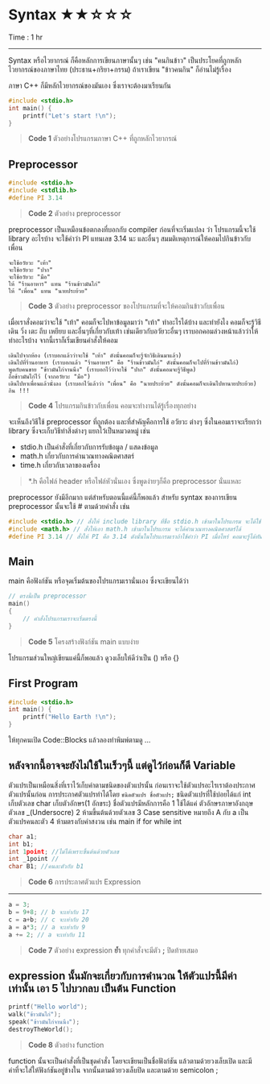 Syntax &#9733;&#9733;&#9734;&#9734;&#9734;
=======
Time : 1 hr

- - -

Syntax หรือไวยากรณ์ ก็คือหลักการเขียนภาษานั้นๆ เช่น "คนกินข้าว" เป็นประโยคที่ถูกหลักไวยากรณ์ของภาษาไทย (ประธาน+กริยา+กรรม) ถ้าเราเขียน "ข้าวคนกิน" ก็อ่านไม่รู้เรื่อง

ภาษา C\++ ก็มีหลักไวยากรณ์ของมันเอง ซึ่งเราจะต้องมาเรียนกัน
```cpp
#include <stdio.h>
int main() {
	printf("Let's start !\n");
}
```
> **Code 1** ตัวอย่างโปรแกรมภาษา C++ ที่ถูกหลักไวยากรณ์

Preprocessor
------------
```cpp
#include <stdio.h>
#include <stdlib.h>
#define PI 3.14
```
> **Code 2** ตัวอย่าง preprocessor

preprocessor เป็นเหมือนข้อตกลงที่บอกกับ compiler ก่อนที่จะเริ่มแปลง ว่า โปรแกรมนี้จะใช้ library อะไรบ้าง จะใช้คำว่า PI แทนเลข 3.14 นะ และอื่นๆ สมมติเหตุการณ์ให้คอมไปกินข้าวกับเพื่อน
```
จะใช้อวัยวะ "เท้า"
จะใช้อวัยวะ "ปาก"
จะใช้อวัยวะ "มือ"
ให้ "ร้านอาหาร" แทน "ร้านข้าวมันไก่"
ให้ "เพื่อน" แทน "นายประย้วย"
```
> **Code 3** ตัวอย่าง preprocessor ของโปรแกรมที่จะให้คอมกินข้าวกับเพื่อน

เมื่อเราสั่งคอมว่าจะใช้ "เท้า" คอมก็จะไปหาข้อมูลมาว่า "เท้า" ทำอะไรได้บ้าง และทำยังไง คอมก็จะรู้วิธีเดิน วิ่ง เตะ ถีบ เหยียบ และอื่นๆที่เกี่ยวกับเท้า เช่นเดียวกับอวัยวะอื่นๆ เราบอกคอมล่วงหน้าแล้วว่าให้ทำอะไรบ้าง จากนี้เราก็เริ่มเขียนคำสั่งให้คอม
```
เดินไปจากห้อง (เราบอกแล้วว่าจะใช้ "เท้า" ดังนั้นคอมก็จะรู้จักวิธีเดินมาแล้ว)
เดินไปที่ร้านอาหาร (เราบอกแล้ว "ร้านอาหาร" คือ "ร้านข้าวมันไก่" ดังนั้นคอมก็จะไปที่ร้านข้าวมันไก่)
พูดกับคนขาย "ข้าวมันไก่จานนึง" (เราบอกไว้ว่าจะใช้ "ปาก" ดังนั้นคอมจะรู้วิธีพูด)
ถือข้าวมันไก่ไว้ (จากอวัยวะ "มือ")
เดินไปหาเพื่อนแล้วนั่งลง (เราบอกไว้แล้วว่า "เพื่อน" คือ "นายประย้วย" ดังนั้นคอมก็จะเดินไปหานายประย้วย)
กิน !!!
```
> **Code 4** โปรแกรมกินข้าวกับเพื่อน คอมจะทำงานได้รู้เรื่องทุกอย่าง

จะเห็นถึงวิธีใช้ preprocessor ที่ถูกต้อง และที่สำคัญคือการใช้ อวัยวะ ต่างๆ ซึ่งในคอมเราจะเรียกว่า library ซึ่งจะเก็บวิธีทำสิ่งต่างๆ แยกไว้เป็นหมวดหมู่ เช่น

- stdio.h เป็นคำสั่งที่เกี่ยวกับการรับข้อมูล / แสดงข้อมูล
- math.h เกี่ยวกับการคำนวณทางคณิตศาสตร์
- time.h เกี่ยวกับเวลาของเครื่อง

> *.h คือไฟล์ header หรือไฟล์หัวนั่นเอง ซึ่งพูดง่ายๆก็คือ preprocessor นั่นแหละ

preprocessor ยังมีอีกมาก แต่สำหรับตอนนี้แค่นี้ก็พอแล้ว สำหรับ syntax ของการเขียน preprocessor นั้นจะใช้ # ตามด้วยคำสั่ง เช่น
```cpp
#include <stdio.h> // สั่งให้ include library ที่ชื่อ stdio.h เข้ามาในโปรแกรม จะได้ใช้คำสั่งรับ/แสดงข้อมูลได้
#include <math.h> // สั่งให้เอา math.h เข้ามาในโปรแกรม จะได้คำนวณทางคณิตศาสตร์ได้
#define PI 3.14 // สั่งให้ PI คือ 3.14 ดังนั้นในโปรแกรมเราถ้าใช้คำว่า PI เมื่อไหร่ คอมจะรู้ได้ทันทีว่าคือ 3.14
```

Main
----
main คือฟังก์ชัน หรือจุดเริ่มต้นของโปรแกรมเรานั่นเอง ซึ่งจะเขียนได้ว่า
```cpp
// ตรงนี้เป็น preprocessor
main()
{
	// คำสั่งโปรแกรมเราจะเริ่มตรงนี้
}
```
> **Code 5** โครงสร้างฟังก์ชัน main แบบง่าย

โปรแกรมส่วนใหญ่เขียนแค่นี้ก็พอแล้ว ดูวงเล็บให้ดีว่าเป็น () หรือ {}

First Program
-------------
```cpp
#include <stdio.h>
int main() {
	printf("Hello Earth !\n");
}
```
ให้ทุกคนเปิด Code::Blocks แล้วลองทำพิมพ์ตามดู ...

หลังจากนี้อาจจะยังไม่ใช้ในเร็วๆนี้ แต่ดูไว้ก่อนก็ดี
Variable
--------
ตัวแปรเป็นเหมือนสิ่งที่เราไว้เก็บค่าตามชนิดของตัวแปรนั้น ก่อนเราจะใช้ตัวแปรอะไรเราต้องประกาศตัวแปรนั้นก่อน การประกาศตัวแปรทำได้โดย `ชนิดตัวแปร ชื่อตัวแปร;` ชนิดตัวแปรที่ใช้บ่อยได้แก่ int เก็บตัวเลข char เก็บตัวอักษร(1 อักขระ) ชื่อตัวแปรมีหลักการคือ
1 ใช้ได้แค่ ตัวอักษรภาษาอังกฤษ ตัวเลข _(Undersocre)
2 ห้ามขึ้นต้นด้วยตัวเลข
3 Case sensitive หมายถึง A กับ a เป็นตัวแปรคนละตัว
4 ห้ามตรงกับคำสงวน เช่น main if for while int
```cpp
char a1;
int b1;
int 1point; //ไม่ได้เพราะขึ้นต้นด้วยตัวเลข
int _1point //
char B1; //คนละตัวกับ b1
```
> **Code 6** การประกาศตัวแปร
Expression
----------
```cpp
a = 3;
b = 9+8; // b จะเท่ากับ 17
c = a+b; // c จะเท่ากับ 20
a = a*3; // a จะเท่ากับ 9
a += 2; // a จะเท่ากับ 11
```
> **Code 7** ตัวอย่าง expression
> **ย้ำ** ทุกคำสั่งจะมีตัว **;** ปิดท้ายเสมอ

expression นั้นมักจะเกี่ยวกับการคำนวณ ให้ตัวแปรนี้มีค่าเท่านั้น เอา 5 ไปบวกลบ เป็นต้น
Function
--------
```cpp
printf("Hello world");
walk("ข้าวมันไก่");
speak("ข้าวมันไก่จานนึง");
destroyTheWorld();
```
> **Code 8** ตัวอย่าง function

function นั้นจะเป็นคำสั่งที่เป็นชุดคำสั่ง โดยจะเขียนเป็นชื่อฟังก์ชัน แล้วตามด้วยวงเล็บเปิด และมีค่าที่จะใส่ให้ฟังก์ชันอยู่ข้างใน จากนั้นตามด้วยวงเล็บปิด และตามด้วย semicolon ;

